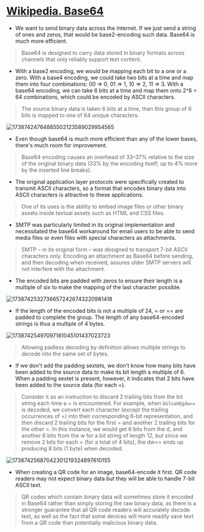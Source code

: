 # [Wikipedia. Base64](https://en.wikipedia.org/wiki/Base64)

- We want to send binary data across the Internet. If we just send a string of ones and zeros, that would be base2-encoding such data. Base64 is much more efficient.

> Base64 is designed to carry data stored in binary formats across channels that only reliably support text content.

- With a base2 encoding, we would be mapping each bit to a one or a zero. With a base4 encoding, we could take two bits at a time and map them into four combinations: 00 => 0, 01 => 1, 10 => 2, 11 => 3. With a base64 encoding, we can take 6 bits at a time and map them onto 2^6 = 64 combinations, which could be encoded by ASCII characters.

> The source binary data is taken 6 bits at a time, then this group of 6 bits is mapped to one of 64 unique characters.

![17387424764885502123589029954565](https://github.com/user-attachments/assets/6a80ec02-3b4c-42e5-8ca3-18411982ca90)

- Even though base64 is much more efficient than any of the lower bases, there's much room for improvement.

> Base64 encoding causes an overhead of 33–37% relative to the size of the original binary data (33% by the encoding itself; up to 4% more by the inserted line breaks).

- The original application layer protocols were specifically created to transmit ASCII characters, so a format that encodes binary data into ASCII characters is attractive to these applications.

> One of its uses is the ability to embed image files or other binary assets inside textual assets such as HTML and CSS files.

- SMTP was particularly limited in its original implementation and necessitated the base64 workaround for email users to be able to send media files or even files with special characters as attachments.

> SMTP – in its original form – was designed to transport 7-bit ASCII characters only. Encoding an attachment as Base64 before sending, and then decoding when received, assures older SMTP servers will not interfere with the attachment.

- The encoded bits are padded with zeros to ensure their length is a multiple of six to make the mapping of the last character possible.

![17387425327366572426743220981418](https://github.com/user-attachments/assets/255e6b8c-cf72-4715-a675-574638cf6c48)

- If the length of the encoded bits is not a multiple of 24, = or == are padded to complete the group. The length of any base64-encoded strings is thus a multiple of 4 bytes.

![17387425497097181045101437023723](https://github.com/user-attachments/assets/9c9137b7-72fb-4762-9cf8-06dde72b0018)

> Allowing padless decoding by definition allows multiple strings to decode into the same set of bytes.

- If we don't add the padding sextets, we don't know how many bits have been added to the source data to make its bit length a multiple of 6. When a padding sextet is present, however, it indicates that 2 bits have been added to the source data (for each =).

> Consider it as an instruction to discard 2 trailing bits from the bit string each time a = is encountered. For example, when `bGlnaHQgdw==` is decoded, we convert each character (except the trailing occurrences of =) into their corresponding 6-bit representation, and then discard 2 trailing bits for the first = and another 2 trailing bits for the other =. In this instance, we would get 6 bits from the d, and another 6 bits from the w for a bit string of length 12, but since we remove 2 bits for each = (for a total of 4 bits), the dw== ends up producing 8 bits (1 byte) when decoded.

![17387425687042301219324897610155](https://github.com/user-attachments/assets/b3e027bd-4c94-47f0-a3a0-d888b32d7af5)

- When creating a QR code for an image, base64-encode it first. QR code readers may not expect binary data but they will be able to handle 7-bit ASCII text.

> QR codes which contain binary data will sometimes store it encoded in Base64 rather than simply storing the raw binary data, as there is a stronger guarantee that all QR code readers will accurately decode text, as well as the fact that some devices will more readily save text from a QR code than potentially malicious binary data.

